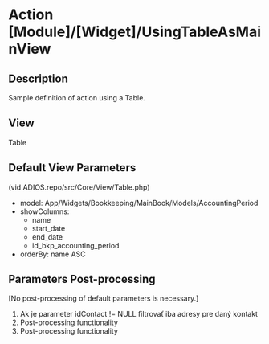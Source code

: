 # Action [Module]/[Widget]/UsingTableAsMainView

## Description

Sample definition of action using a Table.

## View

Table

## Default View Parameters

(vid ADIOS.repo/src/Core/View/Table.php)

* model: App/Widgets/Bookkeeping/MainBook/Models/AccountingPeriod
* showColumns:
  * name
  * start_date
  * end_date
  * id_bkp_accounting_period
* orderBy: name ASC

## Parameters Post-processing

[No post-processing of default parameters is necessary.]

  1. Ak je parameter idContact != NULL filtrovať iba adresy pre daný kontakt
  2. Post-processing functionality
  3. Post-processing functionality